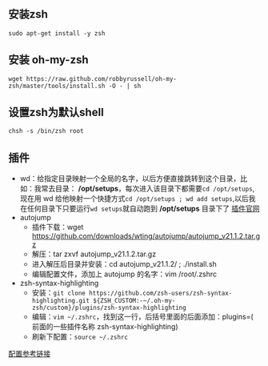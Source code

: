 ## 安装zsh
``sudo apt-get install -y zsh``

## 安装 oh-my-zsh
``wget https://raw.github.com/robbyrussell/oh-my-zsh/master/tools/install.sh -O - | sh``

## 设置zsh为默认shell
``chsh -s /bin/zsh root``

## 插件
+ wd：给指定目录映射一个全局的名字，以后方便直接跳转到这个目录，比如：我常去目录： **/opt/setups**，每次进入该目录下都需要``cd /opt/setups``,现在用 wd 给他映射一个快捷方式``cd /opt/setups ; wd add setups``,以后我在任何目录下只要运行``wd setups``就自动跑到 **/opt/setups** 目录下了
[插件官网](https://github.com/mfaerevaag/wd)
+ autojump
  + 插件下载：wget https://github.com/downloads/wting/autojump/autojump_v21.1.2.tar.gz
  + 解压：tar zxvf autojump_v21.1.2.tar.gz
  + 进入解压后目录并安装：cd autojump_v21.1.2/ ; ./install.sh
  + 编辑配置文件，添加上 autojump 的名字：vim /root/.zshrc
+ zsh-syntax-highlighting
  + 安装：``git clone https://github.com/zsh-users/zsh-syntax-highlighting.git ${ZSH_CUSTOM:-~/.oh-my-zsh/custom}/plugins/zsh-syntax-highlighting``
  + 编辑：``vim ~/.zshrc``，找到这一行，后括号里面的后面添加：plugins=( 前面的一些插件名称 zsh-syntax-highlighting)
  + 刷新下配置：``source ~/.zshrc``

[配置参考链接](https://blog.csdn.net/u010138906/article/details/78778627)
